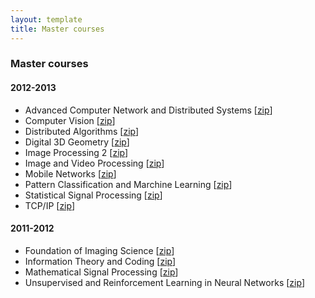 ```yaml
---
layout: template
title: Master courses
---
```


### Master courses

#### 2012-2013

- Advanced Computer Network and Distributed Systems [[zip](https://dl.dropboxusercontent.com/u/6168035/damienfirmenich.com/itc.zip)]
- Computer Vision [[zip](https://dl.dropboxusercontent.com/u/6168035/damienfirmenich.com/cv.zip)]
- Distributed Algorithms [[zip](https://dl.dropboxusercontent.com/u/6168035/damienfirmenich.com/da.zip)]
- Digital 3D Geometry [[zip](https://dl.dropboxusercontent.com/u/6168035/damienfirmenich.com/dgp.zip)]
- Image Processing 2 [[zip](https://dl.dropboxusercontent.com/u/6168035/damienfirmenich.com/ip2.zip)]
- Image and Video Processing [[zip](https://dl.dropboxusercontent.com/u/6168035/damienfirmenich.com/ivp.zip)]
- Mobile Networks [[zip](https://dl.dropboxusercontent.com/u/6168035/damienfirmenich.com/mobnet.zip)]
- Pattern Classification and Marchine Learning [[zip](https://dl.dropboxusercontent.com/u/6168035/damienfirmenich.com/pcml.zip)]
- Statistical Signal Processing [[zip](https://dl.dropboxusercontent.com/u/6168035/damienfirmenich.com/ssp.zip)]
- TCP/IP [[zip](https://dl.dropboxusercontent.com/u/6168035/damienfirmenich.com/tcpip.zip)]

#### 2011-2012
- Foundation of Imaging Science [[zip](https://dl.dropboxusercontent.com/u/6168035/damienfirmenich.com/fis.zip)]
- Information Theory and Coding [[zip](https://dl.dropboxusercontent.com/u/6168035/damienfirmenich.com/itc.zip)]
- Mathematical Signal Processing [[zip](https://dl.dropboxusercontent.com/u/6168035/damienfirmenich.com/msp.zip)]
- Unsupervised and Reinforcement Learning in Neural Networks [[zip](https://dl.dropboxusercontent.com/u/6168035/damienfirmenich.com/url.zip)]
